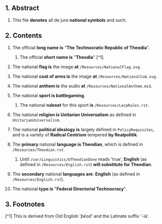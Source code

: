 ## 1. Abstract

1.  This file **denotes** all de jure **national symbols** and such.

## 2. Contents

1.  The official **long name is** "**The Technocratic Republic of Theodia**".

    1.  The official **short name is** "**Theodia**" [^1].

2.  The national **flag is** the image **at** `/Resources/NationalFlag.svg`.

3.  The national **coat of arms is** the image **at** `/Resources/NationalCoA.svg`.

4.  The national **anthem is** the audio **at** `/Resources/NationalAnthem.mid`.

5.  The national **sport is battlegaming**.

    1.  The national **ruleset** for this sport **is** `/Resources/LarpRules.rst`.

6.  The national **religion is Unitarian Universalism** as defined in `UnitarianUniversalism`.

7.  The national **political idealogy is** largely defined in `PolicyRequisites`, and is a variety of **Radical Centrism** tempered **by Realpolitik**.

8.  The **primary** national **language is Theodian**, which is defined in `/Resources/Theodian.rst`.

    1.  Until `/var/Linguistics/bTheodianDone` reads 'true', **English** (as defined in `/Resources/English.rst`) **will substitute for Theodian**.

9.  The **secondary** national **languages are**:  **English** (as defined in `/Resources/English.rst`).

10.  The national **type is** "**Federal Directorial Technocracy**".

## 3. Footnotes

[^1]  This is derived from Old English '*þēod*' and the Latinate suffix '-ia'.
